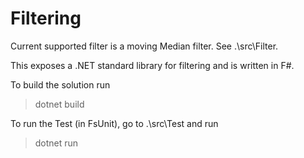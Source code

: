 # Filtering

Current supported filter is a moving Median filter. See .\src\Filter.

This exposes a .NET standard library for filtering and is written in F#.

To build the solution run
> dotnet build

To run the Test (in FsUnit), go to .\src\Test and run
> dotnet run
